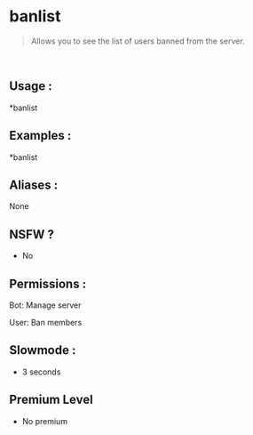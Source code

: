 # banlist

> Allows you to see the list of users banned from the server.

<br>

## Usage :

*banlist

## Examples :

*banlist

## Aliases :

None

## NSFW ?

- No

## Permissions :

Bot: Manage server
<br>

User: Ban members

## Slowmode :

- 3 seconds

## Premium Level

- No premium